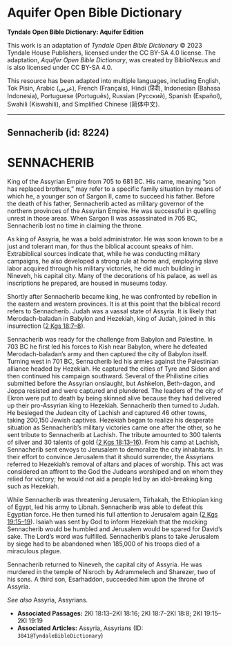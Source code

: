 # Aquifer Open Bible Dictionary

**Tyndale Open Bible Dictionary: Aquifer Edition**

This work is an adaptation of *Tyndale Open Bible Dictionary* © 2023 Tyndale House Publishers, licensed under the CC BY\-SA 4\.0 license. The adaptation, *Aquifer Open Bible Dictionary*, was created by BiblioNexus and is also licensed under CC BY\-SA 4\.0\.

This resource has been adapted into multiple languages, including English, Tok Pisin, Arabic (عربي), French (Français), Hindi (हिंदी), Indonesian (Bahasa Indonesia), Portuguese (Português), Russian (Русский), Spanish (Español), Swahili (Kiswahili), and Simplified Chinese (简体中文).



--------------------------------

## Sennacherib (id: 8224)

SENNACHERIB
===========

King of the Assyrian Empire from 705 to 681 BC. His name, meaning “son has replaced brothers,” may refer to a specific family situation by means of which he, a younger son of Sargon II, came to succeed his father. Before the death of his father, Sennacherib acted as military governor of the northern provinces of the Assyrian Empire. He was successful in quelling unrest in those areas. When Sargon II was assassinated in 705 BC, Sennacherib lost no time in claiming the throne.

As king of Assyria, he was a bold administrator. He was soon known to be a just and tolerant man, for thus the biblical account speaks of him. Extrabiblical sources indicate that, while he was conducting military campaigns, he also developed a strong rule at home and, employing slave labor acquired through his military victories, he did much building in Nineveh, his capital city. Many of the decorations of his palace, as well as inscriptions he prepared, are housed in museums today.

Shortly after Sennacherib became king, he was confronted by rebellion in the eastern and western provinces. It is at this point that the biblical record refers to Sennacherib. Judah was a vassal state of Assyria. It is likely that Merodach\-baladan in Babylon and Hezekiah, king of Judah, joined in this insurrection ([2 Kgs 18:7–8](https://ref.ly/2Kgs18:7-2Kgs18:8)).

Sennacherib was ready for the challenge from Babylon and Palestine. In 703 BC he first led his forces to Kish near Babylon, where he defeated Merodach\-baladan’s army and then captured the city of Babylon itself. Turning west in 701 BC, Sennacherib led his armies against the Palestinian alliance headed by Hezekiah. He captured the cities of Tyre and Sidon and then continued his campaign southward. Several of the Philistine cities submitted before the Assyrian onslaught, but Ashkelon, Beth\-dagon, and Joppa resisted and were captured and plundered. The leaders of the city of Ekron were put to death by being skinned alive because they had delivered up their pro\-Assyrian king to Hezekiah. Sennacherib then turned to Judah. He besieged the Judean city of Lachish and captured 46 other towns, taking 200,150 Jewish captives. Hezekiah began to realize his desperate situation as Sennacherib’s military victories came one after the other, so he sent tribute to Sennacherib at Lachish. The tribute amounted to 300 talents of silver and 30 talents of gold ([2 Kgs 18:13–16](https://ref.ly/2Kgs18:13-2Kgs18:16)). From his camp at Lachish, Sennacherib sent envoys to Jerusalem to demoralize the city inhabitants. In their effort to convince Jerusalem that it should surrender, the Assyrians referred to Hezekiah’s removal of altars and places of worship. This act was considered an affront to the God the Judeans worshiped and on whom they relied for victory; he would not aid a people led by an idol\-breaking king such as Hezekiah.

While Sennacherib was threatening Jerusalem, Tirhakah, the Ethiopian king of Egypt, led his army to Libnah. Sennacherib was able to defeat this Egyptian force. He then turned his full attention to Jerusalem again ([2 Kgs 19:15–19](https://ref.ly/2Kgs19:15-2Kgs19:19)). Isaiah was sent by God to inform Hezekiah that the mocking Sennacherib would be humbled and Jerusalem would be spared for David’s sake. The Lord’s word was fulfilled. Sennacherib’s plans to take Jerusalem by siege had to be abandoned when 185,000 of his troops died of a miraculous plague.

Sennacherib returned to Nineveh, the capital city of Assyria. He was murdered in the temple of Nisroch by Adrammelech and Sharezer, two of his sons. A third son, Esarhaddon, succeeded him upon the throne of Assyria.

*See also* Assyria, Assyrians.

* **Associated Passages:** 2KI 18:13–2KI 18:16; 2KI 18:7–2KI 18:8; 2KI 19:15–2KI 19:19
* **Associated Articles:** Assyria, Assyrians (ID: `3841@TyndaleBibleDictionary`)

